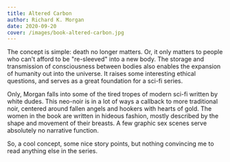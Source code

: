 ```yaml
---
title: Altered Carbon
author: Richard K. Morgan
date: 2020-09-20
cover: /images/book-altered-carbon.jpg
---
```


The concept is simple: death no longer matters. Or, it only matters to people who can't afford to be "re-sleeved" into a new body. The storage and transmission of consciousness between bodies also enables the expansion of humanity out into the universe. It raises some interesting ethical questions, and serves as a great foundation for a sci-fi series.

Only, Morgan falls into some of the tired tropes of modern sci-fi written by white dudes. This neo-noir is in a lot of ways a callback to more traditional noir, centered around fallen angels and hookers with hearts of gold. The women in the book are written in hideous fashion, mostly described by the shape and movement of their breasts. A few graphic sex scenes serve absolutely no narrative function.

So, a cool concept, some nice story points, but nothing convincing me to read anything else in the series.